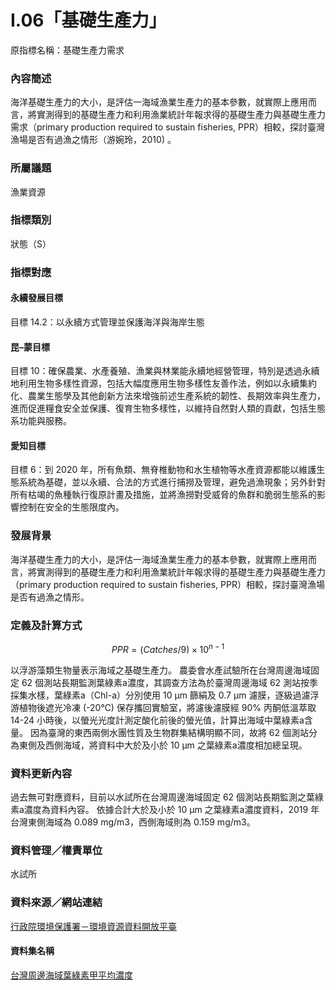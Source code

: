 # I.06「基礎生產力」
原指標名稱：基礎生產力需求
<script type="text/javascript" src="http://cdn.mathjax.org/mathjax/latest/MathJax.js?config=TeX-AMS-MML_HTMLorMML"></script>

### 內容簡述
海洋基礎生產力的大小，是評估一海域漁業生產力的基本參數，就實際上應用而言，將實測得到的基礎生產力和利用漁業統計年報求得的基礎生產力與基礎生產力需求（primary production required to sustain fisheries, PPR）相較，探討臺灣漁場是否有過漁之情形（游婉玲，2010) 。
### 所屬議題
漁業資源
### 指標類別
狀態（S）
### 指標對應
#### 永續發展目標
目標 14.2：以永續方式管理並保護海洋與海岸生態
#### 昆–蒙目標
目標 10：確保農業、水產養殖、漁業與林業能永續地經營管理，特別是透過永續地利用生物多樣性資源，包括大幅度應用生物多樣性友善作法，例如以永續集約化、農業生態學及其他創新方法來增強前述生產系統的韌性、長期效率與生產力，進而促進糧食安全並保護、復育生物多樣性，以維持自然對人類的貢獻，包括生態系功能與服務。
#### 愛知目標
目標 6：到 2020 年，所有魚類、無脊椎動物和水生植物等水產資源都能以維護生態系統為基礎，並以永續、合法的方式進行捕撈及管理，避免過漁現象；另外針對所有枯竭的魚種執行復原計畫及措施，並將漁撈對受威脅的魚群和脆弱生態系的影響控制在安全的生態限度內。
### 發展背景
海洋基礎生產力的大小，是評估一海域漁業生產力的基本參數，就實際上應用而言，將實測得到的基礎生產力和利用漁業統計年報求得的基礎生產力與基礎生產力（primary production required to sustain fisheries, PPR）相較，探討臺灣漁場是否有過漁之情形。
### 定義及計算方式

$$
PPR=(Catches/9)\times10^{n-1}
$$

以浮游藻類生物量表示海域之基礎生產力。
農委會水產試驗所在台灣周邊海域固定 62 個測站長期監測葉綠素a濃度，其調查方法為於臺灣周邊海域 62 測站按季採集水樣，葉綠素a（Chl-a）分別使用 10 μm 篩絹及 0.7 μm 濾膜，逐級過濾浮游植物後遮光冷凍 (-20℃) 保存攜回實驗室，將濾後濾膜經 90% 丙酮低溫萃取 14-24 小時後，以螢光光度計測定酸化前後的螢光值，計算出海域中葉綠素a含量。
因為臺灣的東西兩側水團性質及生物群集結構明顯不同，故將 62 個測站分為東側及西側海域，將資料中大於及小於 10 μm 之葉綠素a濃度相加總呈現。
### 資料更新內容
過去無可對應資料，目前以水試所在台灣周邊海域固定 62 個測站長期監測之葉綠素a濃度為資料內容。
依據合計大於及小於 10 μm 之葉綠素a濃度資料，2019 年台灣東側海域為 0.089 mg/m3，西側海域則為 0.159 mg/m3。
### 資料管理／權責單位
水試所
### 資料來源／網站連結
[行政院環境保護署－環境資源資料開放平臺](https://opendata.epa.gov.tw)
#### 資料集名稱
[台灣周邊海域葉綠素甲平均濃度](https://opendata.epa.gov.tw/Data/Contents/WAT00497/)
